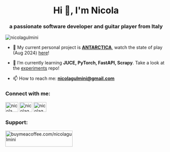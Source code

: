 <h1 align="center">Hi 👋, I'm Nicola</h1>
<h3 align="center">a passionate software developer and guitar player from Italy</h3>

<p align="left"> <img src="https://komarev.com/ghpvc/?username=nicolagulmini&label=Profile%20views&color=0e75b6&style=flat" alt="nicolagulmini" /> </p>

- 🔭 My current personal project is [**ANTARCTICA**](https://github.com/nicolagulmini/plugins/tree/main/ANTARCTICA), watch the state of play (Aug 2024) [here](https://www.youtube.com/watch?v=fd3KFXBRHJo)!

- 🌱 I’m currently learning **JUCE, PyTorch, FastAPI, Scrapy**. Take a look at the [experiments](experiments) repo! 

- 📫 How to reach me: **nicolagulmini@gmail.com**

<h3 align="left">Connect with me:</h3>
<p align="left">
<a href="https://www.linkedin.com/in/nicolagulmini/" target="blank"><img align="center" src="https://raw.githubusercontent.com/rahuldkjain/github-profile-readme-generator/master/src/images/icons/Social/linked-in-alt.svg" alt="nicola gulmini" height="30" width="40" /></a>
<a href="https://instagram.com/nicolagulmini" target="blank"><img align="center" src="https://raw.githubusercontent.com/rahuldkjain/github-profile-readme-generator/master/src/images/icons/Social/instagram.svg" alt="nicolagulmini" height="30" width="40" /></a>
<a href="https://www.youtube.com/@NicolaGulmini" target="blank"><img align="center" src="https://raw.githubusercontent.com/rahuldkjain/github-profile-readme-generator/master/src/images/icons/Social/youtube.svg" alt="nicolagulmini" height="30" width="40" /></a>
</p>

<h3 align="left">Support:</h3>
<p><a href="https://buymeacoffee.com/nicolagulmini"> <img align="left" src="https://cdn.buymeacoffee.com/buttons/v2/default-yellow.png" height="50" width="210" alt="buymeacoffee.com/nicolagulmini" /></a></p><br><br>

